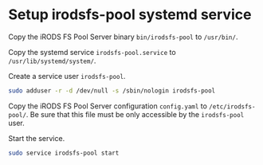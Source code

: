 # Setup irodsfs-pool systemd service

Copy the iRODS FS Pool Server binary `bin/irodsfs-pool` to `/usr/bin/`.

Copy the systemd service `irodsfs-pool.service` to `/usr/lib/systemd/system/`.

Create a service user `irodsfs-pool`.
```bash
sudo adduser -r -d /dev/null -s /sbin/nologin irodsfs-pool
```

Copy the iRODS FS Pool Server configuration `config.yaml` to `/etc/irodsfs-pool/`.
Be sure that this file must be only accessible by the `irodsfs-pool` user.

Start the service.
```bash
sudo service irodsfs-pool start
```